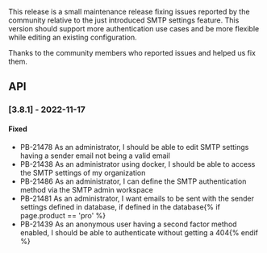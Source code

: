 This release is a small maintenance release fixing issues reported by the community relative to the just introduced SMTP 
settings feature. This version should support more authentication use cases and be more flexible while editing an 
existing configuration.

Thanks to the community members who reported issues and helped us fix them.

## API
### [3.8.1] - 2022-11-17
#### Fixed
- PB-21478 As an administrator, I should be able to edit SMTP settings having a sender email not being a valid email
- PB-21438 As an administrator using docker, I should be able to access the SMTP settings of my organization
- PB-21486 As an administrator, I can define the SMTP authentication method via the SMTP admin workspace
- PB-21481 As an administrator, I want emails to be sent with the sender settings defined in database, if defined in the database{% if page.product == 'pro' %}
- PB-21439 As an anonymous user having a second factor method enabled, I should be able to authenticate without getting a 404{% endif %}
